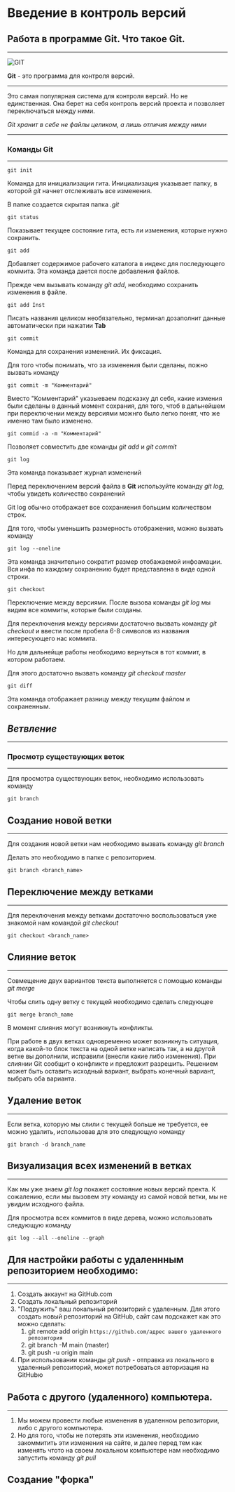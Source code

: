 # Введение в контроль версий

## Работа в программе Git. Что такое Git.
***

![GIT](Git-Logo-2Color.png)

**Git** - это программа для контроля версий. 
***
Это самая популярная система для контроля версий. Но не единственная. Она берет на себя контроль версий проекта и позволяет переключаться между ними.

*Git хранит в себе не файлы целиком, а лишь отличия между ними*
***
### Команды Git
***
    git init

Команда для инициализации гита. Инициализация указывает папку, в которой *git* начнет отслеживать все изменения.

В папке создается скрытая папка *.git*

    git status

Показывает текущее состояние гита, есть ли изменения, которые нужно сохранить.

    git add

Добавляет содержимое рабочего каталога в индекс для последующего коммита. Эта команда дается после добавления файлов. 

Прежде чем вызывать команду *git add*, необходимо сохранить изменения в файле. 

    git add Inst

Писать названия целиком необязательно, терминал дозаполнит данные автоматически при нажатии **Tab**

    git commit

Команда для сохранения изменений. Их фиксация. 

Для того чтобы понимать, что за изменения были сделаны, пожно вызвать команду

    git commit -m "Комментарий"

Вместо "Комментарий" указыеваем подсказку дл себя, какие измения были сделаны в данный момент сохрания, для того, чтоб в дальнейшем при переключении между версиями можнго было легко понят, что же именно там было изменено.

    git commid -a -m "Комментарий"

Позволяет совместить две команды *git add* и *git commit*

    git log

Эта команда показывает журнал изменений

Перед переключением версий файла в **Git** используйте команду *git log*, чтобы увидеть количество сохранений

Git log обычно отображает все сохраниения большим количеством строк. 

Для того, чтобы уменьшить размерность отображения, можно вызвать команду 

    git log --oneline

Эта команда значительно сократит размер отобажаемой инфоамации. Вся инфа по каждому сохранению будет представлена в виде одной строки.

    git checkout

Переключение между версиями.
После вызова команды *git log* мы видим все коммиты, которые были созданы. 

Для переключения между версиями достаточно вызвать команду *git checkout* и ввести после пробела 6-8 символов из названия интересующего нас коммита.

Но для дальнейще работы необходимо вернуться в тот коммит, в котором работаем. 

Для этого достаточно вызвать команду *git checkout master*

    git diff

Эта команда отображает разницу между текущим файлом и сохраненным. 

## **_Ветвление_**
____

### **Просмотр существующих веток**
___
Для просмотра существующих веток, необходимо использовать команду

    git branch

## Создание новой ветки
_____

Для создания новой ветки нам необходимо вызвать команду *git branch*

Делать это необходимо в папке с репозиторием.

    git branch <branch_name>

## Переключение между ветками
____

Для переключения между ветками достаточно воспользоваться уже знакомой нам командой 
*git checkout*

    git checkout <branch_name>


## Слияние веток
_____

Совмещение двух вариантов текста выполняется с помощью команды *git merge*

Чтобы слить одну ветку с текущей необходимо сделать следующее

    git merge branch_name

В момент слияния могут возникнуть конфликты.

При работе в двух ветках одновременно может возникнуть ситуация, когда какой-то блок текста на одной ветке написать так, а на другой ветке вы дополнили, исправили (внесли какие либо изменения).
При слиянии Git сообщит о конфликте и предложит разрешить. Решением может быть оставить исходный вариант, выбрать конечный вариант, выбрать оба варианта.

## Удаление веток
____

Если ветка, которую мы слили с текущей больше не требуется, ее можно удалить, использовав для это следующую команду 

    git branch -d branch_name
 
## Визуализация всех изменений в ветках
____

Как мы уже знаем *git log* покажет состояние новых версий пректа. К сожалению, если мы вызовем эту команду из самой новой ветки, мы не увидим исходного файла.

Для просмотра всех коммитов в виде дерева, можно использовать следующую команду

    git log --all --oneline --graph


## Для настройки работы с удаленнным репозиторием необходимо:
____
1. Создать аккаунт на GitHub.com
2. Создать локальный репозиторий
3. "Подружить" ваш локальный репозиторий с удаленным. Для этого создать новый репозиторий на GitHub, сайт сам подскажет как это можно сделать:
   1. git remote add origin `https://github.com/адрес вашего удаленного репозитория`
   2. git branch -M main (master)
   3. git push -u origin main
4. При использовании команды *git push* - отправка из локального в удаленный репозиторий, может потребоваться авторизация на GitHubю

## Работа с другого (удаленного) компьютера.
____
1. Мы можем провести любые изменения в удаленном репозитории, либо с другого компьютера.
2. Но для того, чтобы не потерять эти изменения, необходимо закоммитить эти изменения на сайте, и далее перед тем как изменять чтото на своем локальном компьютере нам необходимо запустить команду *git pull*

## Создание "форка"

